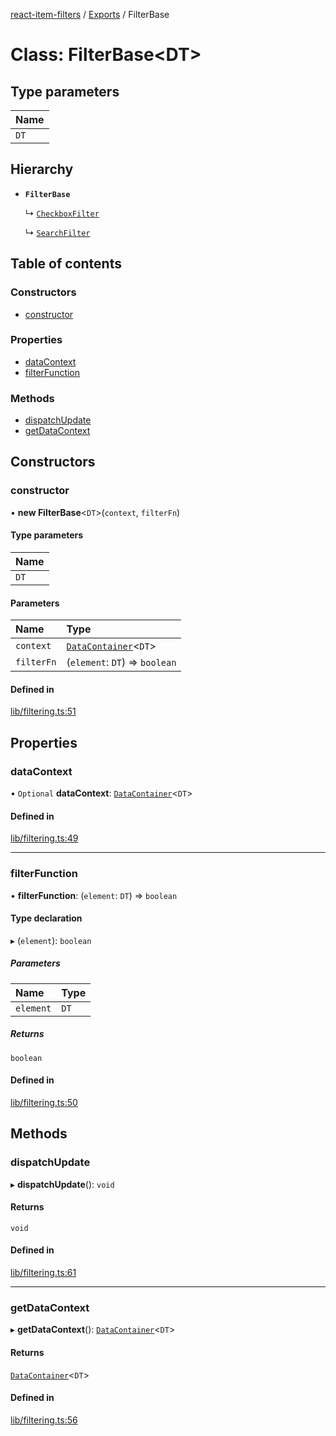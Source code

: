 [react-item-filters](../README.md) / [Exports](../modules.md) / FilterBase

# Class: FilterBase<DT\>

## Type parameters

| Name |
| :------ |
| `DT` |

## Hierarchy

- **`FilterBase`**

  ↳ [`CheckboxFilter`](CheckboxFilter.md)

  ↳ [`SearchFilter`](SearchFilter.md)

## Table of contents

### Constructors

- [constructor](FilterBase.md#constructor)

### Properties

- [dataContext](FilterBase.md#datacontext)
- [filterFunction](FilterBase.md#filterfunction)

### Methods

- [dispatchUpdate](FilterBase.md#dispatchupdate)
- [getDataContext](FilterBase.md#getdatacontext)

## Constructors

### constructor

• **new FilterBase**<`DT`\>(`context`, `filterFn`)

#### Type parameters

| Name |
| :------ |
| `DT` |

#### Parameters

| Name | Type |
| :------ | :------ |
| `context` | [`DataContainer`](DataContainer.md)<`DT`\> |
| `filterFn` | (`element`: `DT`) => `boolean` |

#### Defined in

[lib/filtering.ts:51](https://github.com/cyf0e/react-item-filters/blob/6587d08/src/lib/filtering.ts#L51)

## Properties

### dataContext

• `Optional` **dataContext**: [`DataContainer`](DataContainer.md)<`DT`\>

#### Defined in

[lib/filtering.ts:49](https://github.com/cyf0e/react-item-filters/blob/6587d08/src/lib/filtering.ts#L49)

___

### filterFunction

• **filterFunction**: (`element`: `DT`) => `boolean`

#### Type declaration

▸ (`element`): `boolean`

##### Parameters

| Name | Type |
| :------ | :------ |
| `element` | `DT` |

##### Returns

`boolean`

#### Defined in

[lib/filtering.ts:50](https://github.com/cyf0e/react-item-filters/blob/6587d08/src/lib/filtering.ts#L50)

## Methods

### dispatchUpdate

▸ **dispatchUpdate**(): `void`

#### Returns

`void`

#### Defined in

[lib/filtering.ts:61](https://github.com/cyf0e/react-item-filters/blob/6587d08/src/lib/filtering.ts#L61)

___

### getDataContext

▸ **getDataContext**(): [`DataContainer`](DataContainer.md)<`DT`\>

#### Returns

[`DataContainer`](DataContainer.md)<`DT`\>

#### Defined in

[lib/filtering.ts:56](https://github.com/cyf0e/react-item-filters/blob/6587d08/src/lib/filtering.ts#L56)
